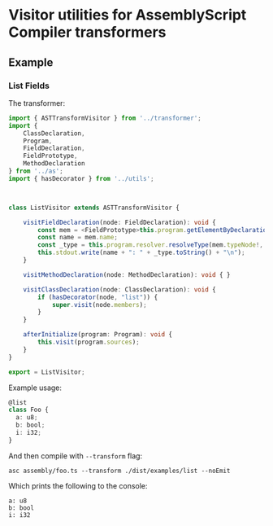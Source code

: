 # Visitor utilities for AssemblyScript Compiler transformers

## Example

### List Fields

The transformer:

```ts
import { ASTTransformVisitor } from '../transformer';
import {
    ClassDeclaration,
    Program,
    FieldDeclaration, 
    FieldPrototype, 
    MethodDeclaration
} from '../as';
import { hasDecorator } from '../utils';



class ListVisitor extends ASTTransformVisitor {

    visitFieldDeclaration(node: FieldDeclaration): void {
        const mem = <FieldPrototype>this.program.getElementByDeclaration(node);
        const name = mem.name;
        const _type = this.program.resolver.resolveType(mem.typeNode!, mem)!;
        this.stdout.write(name + ": " + _type.toString() + "\n");
    }

    visitMethodDeclaration(node: MethodDeclaration): void { }

    visitClassDeclaration(node: ClassDeclaration): void {
        if (hasDecorator(node, "list")) {
            super.visit(node.members);
        }
    }

    afterInitialize(program: Program): void {
        this.visit(program.sources);
    }
}

export = ListVisitor;
```

Example usage:

```ts
@list
class Foo {
  a: u8;
  b: bool;
  i: i32;
}
```

And then compile with `--transform` flag:

```
asc assembly/foo.ts --transform ./dist/examples/list --noEmit
```

Which prints the following to the console:

```
a: u8
b: bool
i: i32
```